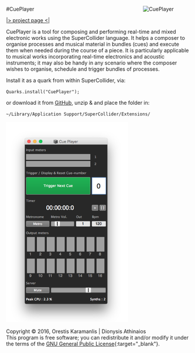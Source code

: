 #CuePlayer <a href="http://fasmatwist.com/opensource"><img src="http://fasmatwist.com/opensource-fasma/fasmatwist-logo.png" alt="CuePlayer" width="130px" height="36px" align="right"></a>

[|> project page <|](http://fasmatwist.com/opensource/)

CuePlayer is a tool for composing and performing real-time and mixed electronic works using the SuperCollider language. It helps a composer to organise processes and musical material in bundles (cues) and execute them when needed during the course of a piece. It is particularly applicable to musical works incorporating real-time electronics and acoustic instruments; it may also be handy in any scenario where the composer wishes to organise, schedule and trigger bundles of processes.

Install it as a quark from within SuperCollider, via:

    Quarks.install("CuePlayer");

or download it from [GitHub](https://github.com/dathinaios/CuePlayer/releases/latest), unzip & and place the folder in:

    ~/Library/Application Support/SuperCollider/Extensions/

<img src="HelpSource/Tutorials/img/cp-gui.png" alt="CuePlayer" width="334px" height="547px">

Copyright © 2016, Orestis Karamanlis | Dionysis Athinaios</br>This program is free software; you can redistribute it and/or modify it under the terms of the [GNU General Public License](https://www.gnu.org/licenses/old-licenses/gpl-2.0.html){:target="_blank"}.

